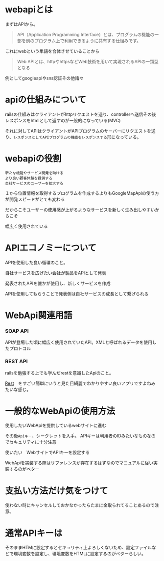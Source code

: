 # webapiとは

まずはAPIから。

>API（Application Programming Interface）とは、プログラムの機能の一部を別のプログラム上で利用できるように共有する仕組みです。

これにwebという単語を合体させていることから

>Web APIとは、httpやhttpsなどWeb技術を用いて実現されるAPIの一類型となる


例としてgoogleapiやsns認証その他諸々

# apiの仕組みについて

railsの仕組みはクライアントがhttpリクエストを送り、controllerへ送信その後レスポンスをhtmlとして返すのが一般的になっている(MVC)

それに対してAPIはクライアントがAPIプログラムのサーバーにリクエストを送り、`レスポンスとしてAPIプログラムの機能をレスポンスする`形になっている。

# webapiの役割

```
新たな機能やサービス開発を助ける
より良い顧客体験を提供する
自社サービスのユーザーを拡大する
```

１から位置情報を取得するプログラムを作成するよりもGoogleMapApiの使う方が開発スピードがとても変わる

だからこそユーザーの使用感が上がるようなサービスを新しく生み出しやすいからこそ

幅広く使用されている

# APIエコノミーについて

 APIを使用した良い循環のこと。

 自社サービスを広げたい会社が製品をAPIとして発表

 発表されたAPIを誰かが使用し、新しくサービスを作成

 APIを使用してもらうことで発表側は自社サービスの成長として繋げられる

 

# WebApi関連用語

### SOAP API

APIが登場した頃に幅広く使用されていたAPI。XMLと呼ばれるデータを使用したプロトコル


### REST API

railsを勉強する上でも学んだrestを意識したApiのこと。

[Rest](https://www.infraexpert.com/study/sdn09.html)　をすごい簡単にいうと見た目綺麗でわかりやすい良いアプリですよねみたいな感じ。

# 一般的なWebApiの使用方法

使用したいWebApiを提供しているwebサイトに進む

その後`Apiキー`、シークレットを入手。 APIキーは利用者のIDみたいなものなのでセキュリティに十分注意

使いたい　WebサイトでAPIキーを設定する

WebApiを実装する際はリファレンスが存在するはずなのでマニュアルに従い実装するのがベター

# 支払い方法だけ気をつけて

使わない時にキャンセルしておかなかったらたまに金取られてることあるので注意。

# 通常APIキーは

そのままHTMに設定するとセキュリティ上よろしくないため、設定ファイルなどで環境変数を設定し、環境変数をHTMLに設定するのがベターらしい。
